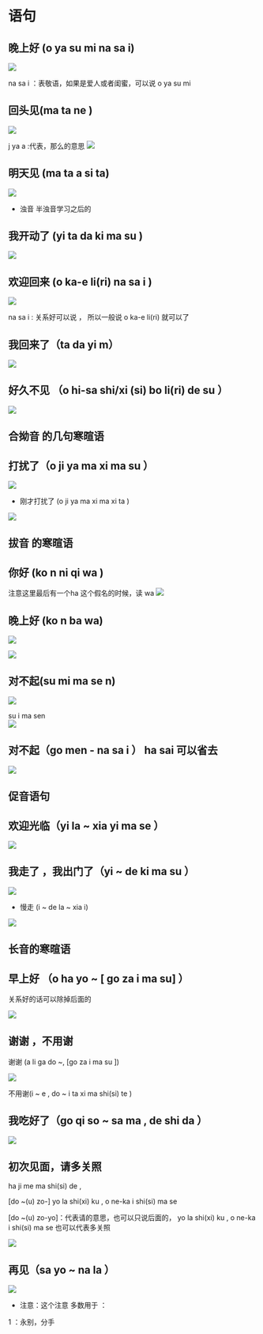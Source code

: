# 语句


## 晚上好 (o ya su mi na sa i)

![](assets/030/04/03/06-1603379929929.png)

na sa i ：表敬语，如果是爱人或者闺蜜，可以说 o ya  su mi 

## 回头见(ma ta ne )

![](assets/030/04/03/06-1603380129216.png)


j ya a :代表，那么的意思
![](assets/030/04/03/06-1603380190753.png)

## 明天见 (ma ta  a  si ta)

![](assets/030/04/03/06-1603380261664.png)


* 浊音 半浊音学习之后的 


## 我开动了  (yi  ta  da  ki ma su )

![](assets/030/04/03/06-1603462587511.png)




## 欢迎回来 (o  ka-e li(ri)  na sa i ) 

![](assets/030/04/03/06-1603462939960.png)


na sa i : 关系好可以说 ， 所以一般说 o ka-e li(ri) 就可以了 

## 我回来了（ta da yi m） 

![](assets/030/04/03/06-1603462980951.png)



## 好久不见 （o  hi-sa shi/xi (si) bo li(ri)  de su ）

![](assets/030/04/03/06-1603463174061.png)




## 合拗音 的几句寒暄语 


## 打扰了（o ji ya ma xi ma su ）


![](assets/030/04/03/06-1603898807728.png)


* 刚才打扰了 (o ji ya ma  xi  ma  xi  ta )

![](assets/030/04/03/06-1603898998619.png)


## 拔音 的寒暄语


## 你好 (ko n ni qi wa )

注意这里最后有一个ha  这个假名的时候，读 wa
![](assets/030/04/03/06-1603900439312.png)


## 晚上好 (ko n ba wa)


![](assets/030/04/03/06-1603900613842.png)


![](assets/030/04/03/06-1603900658291.png)


## 对不起(su mi ma se n)

![](assets/030/04/03/06-1603900714004.png)


su i ma sen  
![](assets/030/04/03/06-1603900867712.png)


## 对不起（go men - na sa i ）  ha sai 可以省去


![](assets/030/04/03/06-1603900903484.png)

## 促音语句

## 欢迎光临（yi la ~ xia yi ma se ）

 ![](assets/030/04/03/06-1604074164763.png)



 ## 我走了 ，我出门了（yi ~ de ki ma su ）


 ![](assets/030/04/03/06-1604074225764.png)

 * 慢走  (i ~ de la ~ xia i)


![](assets/030/04/03/06-1604074316606.png)


## 长音的寒暄语

## 早上好 （o ha yo ~ [ go za i ma su] ）

关系好的话可以除掉后面的

![](assets/030/04/03/06-1604204330588.png)



## 谢谢 ，不用谢

谢谢 (a li ga do ~, [go za i ma su ])

![](assets/030/04/03/06-1604204492417.png)

不用谢(i ~ e , do ~ i ta xi ma shi(si) te )



## 我吃好了（go qi   so ~ sa ma ,  de shi  da ）

![](assets/030/04/03/06-1604204688968.png)


## 初次见面，请多关照

ha ji  me ma shi(si) de ,

[do ~(u) zo-] yo la shi(xi) ku  , o ne-ka i shi(si) ma se

[do ~(u) zo-yo]：代表请的意思，也可以只说后面的，   yo la shi(xi) ku  , o ne-ka i shi(si) ma se 也可以代表多关照



![](assets/030/04/03/06-1604204819841.png)

## 再见（sa yo ~ na la ）


![](assets/030/04/03/06-1604205168296.png)

* 注意：这个注意 多数用于 ：

1 ：永别，分手